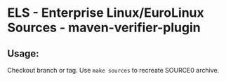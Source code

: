 # ELS - Enterprise Linux/EuroLinux Sources - maven-verifier-plugin
 
## Usage:
  Checkout branch or tag. Use `make sources` to recreate  SOURCE0 archive.
